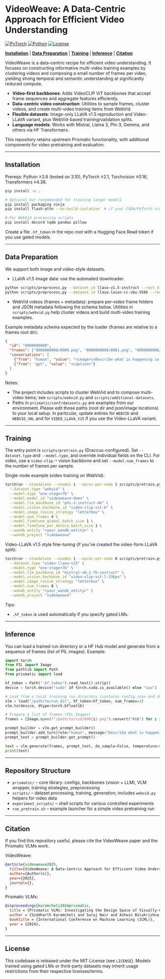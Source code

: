 # VideoWeave: A Data-Centric Approach for Efficient Video Understanding

[![PyTorch](https://img.shields.io/badge/PyTorch-2.2.1-EE4C2C.svg?style=for-the-badge&logo=pytorch)](https://pytorch.org/get-started/locally/)
[![Python](https://img.shields.io/badge/python-3.10-blue?style=for-the-badge)](https://www.python.org)
[![License](https://img.shields.io/github/license/TRI-ML/prismatic-vlms?style=for-the-badge)](LICENSE)

[**Installation**](#installation) | [**Data Preparation**](#data-preparation) | [**Training**](#training) | [**Inference**](#inference) | [**Citation**](#citation)

VideoWeave is a data-centric recipe for efficient video understanding. It focuses on constructing informative multi-video training examples by clustering videos and composing a small number of frames per video, yielding strong temporal and semantic understanding at significantly reduced compute.

- **Video-first backbones**: Adds VideoCLIP ViT backbones that accept frame sequences and aggregate features efficiently.
- **Data-centric video construction**: Utilities to sample frames, cluster videos, and create multi-video training items from WebVid.
- **Flexible datasets**: Image-only LLaVA v1.5 reproduction and Video-LLaVA variant, plus WebVid-based training/validation splits.
- **Language models**: Works with Mistral, Llama 3, Phi-3, Gemma, and others via HF Transformers.

This repository retains upstream Prismatic functionality, with additional components for video pretraining and evaluation.

---

## Installation

Prereqs: Python ≥3.8 (tested on 3.10), PyTorch ≥2.1, Torchvision ≥0.16, Transformers ≥4.38.

```bash
pip install -e .

# Optional but recommended for training larger models
pip install packaging ninja
pip install flash-attn --no-build-isolation  # if your CUDA/PyTorch stack supports it

# For WebVid processing scripts
pip install decord tqdm pandas pillow
```

Create a file `.hf_token` in the repo root with a Hugging Face Read token if you use gated models.

---

## Data Preparation

We support both image and video-style datasets.

- LLaVA v1.5 image data: use the automated downloader.

```bash
python scripts/preprocess.py --dataset_id llava-v1.5-instruct --root_dir <DATA_ROOT>
python scripts/preprocess.py --dataset_id llava-laion-cc-sbu-558k --root_dir <DATA_ROOT>
```

- WebVid videos (frames + metadata): prepare per-video frame folders and JSON metadata following the schema below. Utilities in `scripts/webvid.py` help cluster videos and build multi-video training examples.

Example metadata schema expected by the loader (frames are relative to a frames root dir):

```json
{
  "id": "0000000000",
  "frames": ["0000000000/0000.png", "0000000000/0001.png", "0000000000/0002.png"],
  "conversations": [
    {"from": "human", "value": "<image>\nDescribe what is happening in the video."},
    {"from": "gpt", "value": "<caption>"}
  ]
}
```

Notes:
- The project includes scripts to cluster WebVid and to compose multi-video items; see `scripts/webvid.py` and `scripts/additional-datasets`.
- Paths in `prismatic/conf/datasets.py` are examples from our environment. Please edit those paths (root dir and json/image locations) to your local setup. In particular, update entries for `WEBVID` and `WEBVID_VAL` and for `VIDEO_LLAVA_V15` if you use the Video-LLaVA variant.

---

## Training

The entry point is `scripts/pretrain.py` (Draccus-configured). Set `--dataset.type` and `--model.type`, and override individual fields on the CLI. For video, use a `video-clip-*` vision backbone and set `--model.num_frames` to the number of frames per sample.

Single-node example (video training on WebVid):

```bash
torchrun --standalone --nnodes 1 --nproc-per-node 1 scripts/pretrain.py \
  --dataset.type "webvid" \
  --model.type "one-stage+7b" \
  --model.model_id "videoweave-demo" \
  --model.llm_backbone_id "phi-3-instruct-4b" \
  --model.vision_backbone_id "video-clip-vit-b" \
  --model.image_resize_strategy "letterbox" \
  --model.num_frames 4 \
  --model.finetune_global_batch_size 1 \
  --model.finetune_per_device_batch_size 1 \
  --wandb_entity "<your_wandb_entity>" \
  --wandb_project "videoweave"
```

Video-LLaVA v1.5 style fine-tuning (if you’ve created the video-form LLaVA split):

```bash
torchrun --standalone --nnodes 1 --nproc-per-node 8 scripts/pretrain.py \
  --dataset.type "video-llava-v15" \
  --model.type "one-stage+7b" \
  --model.llm_backbone_id "mistral-v0.2-7b-instruct" \
  --model.vision_backbone_id "video-clip-vit-l-336px" \
  --model.image_resize_strategy "letterbox" \
  --model.num_frames 8 \
  --wandb_entity "<your_wandb_entity>" \
  --wandb_project "videoweave"
```

Tips:
- `.hf_token` is used automatically if you specify gated LMs.

---

## Inference

You can load a trained run directory or a HF Hub model and generate from a sequence of frames (list of PIL images). Example:

```python
import torch
from PIL import Image
from pathlib import Path
from prismatic import load

hf_token = Path(".hf_token").read_text().strip()
device = torch.device("cuda" if torch.cuda.is_available() else "cpu")

# Load from a local training run directory (contains config.json and checkpoints/)
vlm = load("/path/to/run_dir", hf_token=hf_token, num_frames=4)
vlm.to(device, dtype=torch.bfloat16)

# Prepare a list of frames (PIL Images)
frames = [Image.open(f"/path/to/vid/000{i}.png").convert("RGB") for i in range(4)]

prompt_builder = vlm.get_prompt_builder()
prompt_builder.add_turn(role="human", message="Describe what is happening in the video.")
prompt_text = prompt_builder.get_prompt()

text = vlm.generate(frames, prompt_text, do_sample=False, temperature=0.2, max_new_tokens=256)
print(text)
```

---

## Repository Structure

- `prismatic/` – core library: configs, backbones (vision + LLM), VLM wrapper, training strategies, preprocessing
- `scripts/` – dataset processing, training, generation; includes `webvid.py` helpers for video data
- `experiment_scripts/` – shell scripts for various controlled experiments
- `run_pretrain.sh` – example launcher for a simple video pretraining run

---

## Citation

If you find this repository useful, please cite the VideoWeave paper and the Prismatic VLMs work.

VideoWeave:

```bibtex
@article{videoweave2025,
  title={VideoWeave: A Data-Centric Approach for Efficient Video Understanding},
  author={Author(s)},
  year={2025},
  journal={},
}
```

Prismatic VLMs:

```bibtex
@inproceedings{karamcheti2024prismatic,
  title = {Prismatic VLMs: Investigating the Design Space of Visually-Conditioned Language Models},
  author = {Siddharth Karamcheti and Suraj Nair and Ashwin Balakrishna and Percy Liang and Thomas Kollar and Dorsa Sadigh},
  booktitle = {International Conference on Machine Learning (ICML)},
  year = {2024},
}
```

---

## License

This codebase is released under the MIT License (see `LICENSE`). Models trained using gated LMs or third-party datasets may inherit usage restrictions from their respective licenses/terms.
